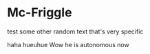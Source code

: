 # Mc-Friggle
test
some other random text
that's very specific 

haha hueuhue
Wow he is autonomous now
